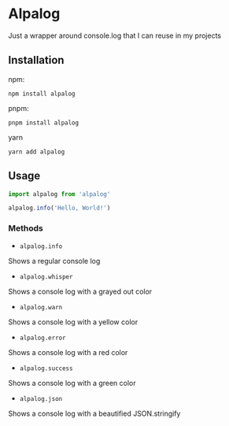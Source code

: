 # Alpalog

Just a wrapper around console.log that I can reuse in my projects

## Installation

npm:

```
npm install alpalog
```

pnpm:

```
pnpm install alpalog
```

yarn

```
yarn add alpalog
```

## Usage

```javascript
import alpalog from 'alpalog'

alpalog.info('Hello, World!')
```

### Methods

- `alpalog.info`

Shows a regular console log

- `alpalog.whisper`

Shows a console log with a grayed out color

- `alpalog.warn`

Shows a console log with a yellow color

- `alpalog.error`

Shows a console log with a red color

- `alpalog.success`

Shows a console log with a green color

- `alpalog.json`

Shows a console log with a beautified JSON.stringify
